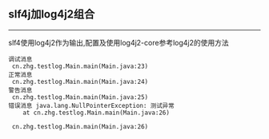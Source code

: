 ## slf4j加log4j2组合
* * *
slf4使用log4j2作为输出,配置及使用log4j2-core参考log4j2的使用方法

```控制台
调试消息
 cn.zhg.testlog.Main.main(Main.java:23)
正常消息
 cn.zhg.testlog.Main.main(Main.java:24)
警告消息
 cn.zhg.testlog.Main.main(Main.java:25)
错误消息 java.lang.NullPointerException: 测试异常
	at cn.zhg.testlog.Main.main(Main.java:26)

 cn.zhg.testlog.Main.main(Main.java:26)

```